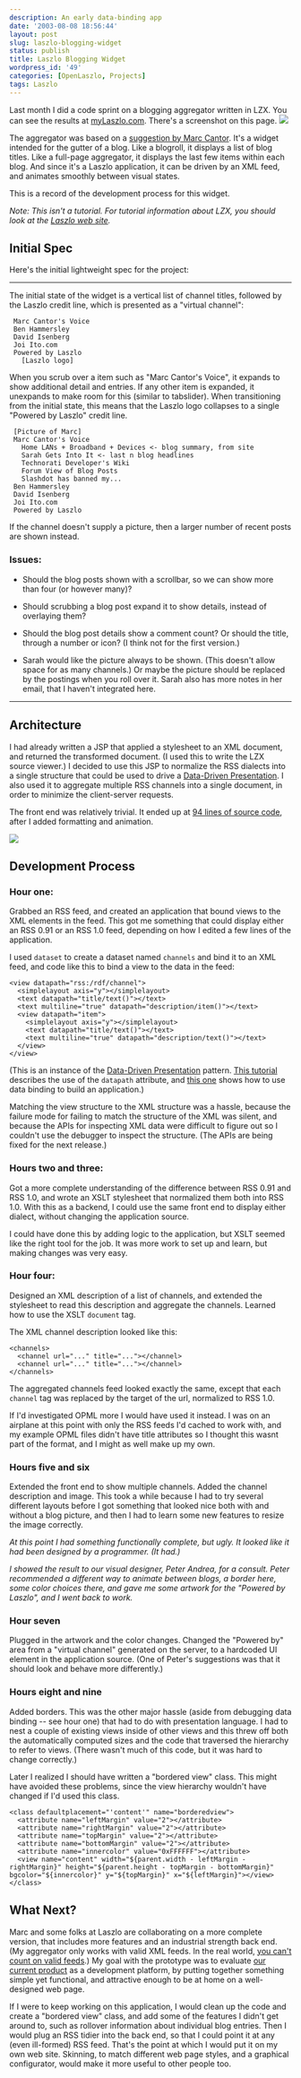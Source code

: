 ```yaml
---
description: An early data-binding app
date: '2003-08-08 18:56:44'
layout: post
slug: laszlo-blogging-widget
status: publish
title: Laszlo Blogging Widget
wordpress_id: '49'
categories: [OpenLaszlo, Projects]
tags: Laszlo
---
```


Last month I did a code sprint on a blogging aggregator written in LZX.  You can see the results at [myLaszlo.com](http://www.mylaszlo.com).  There's a screenshot on this page.  ![](http://mylaszlo.com/lps-v1/ows/lbw/lz_screenshot.jpg)

The aggregator was based on a [suggestion by Marc Cantor](http://blogs.it/0100198/2003/07/27.html).  It's a widget intended for the gutter of a blog.  Like a blogroll, it displays a list of blog titles.  Like a full-page aggregator, it displays the last few items within each blog.  And since it's a Laszlo application, it can be driven by an XML feed, and animates smoothly between visual states.

This is a record of the development process for this widget.

_Note: This isn't a tutorial.  For tutorial information about LZX, you should look at the [Laszlo web site](http://laszlosystems.com/developers/tutorials/)._

## Initial Spec

Here's the initial lightweight spec for the project:

---

The initial state of the widget is a vertical list of channel titles, followed by the Laszlo credit line, which is presented as a "virtual channel":

     Marc Cantor's Voice
     Ben Hammersley
     David Isenberg
     Joi Ito.com
     Powered by Laszlo
       [Laszlo logo]

When you scrub over a item such as "Marc Cantor's Voice", it expands to show additional detail and entries. If any other item is expanded, it unexpands to make room for this (similar to tabslider). When transitioning from the initial state, this means that the Laszlo logo collapses to a single "Powered by Laszlo" credit line.

     [Picture of Marc]
     Marc Cantor's Voice
       Home LANs + Broadband + Devices <- blog summary, from site
       Sarah Gets Into It <- last n blog headlines
       Technorati Developer's Wiki
       Forum View of Blog Posts
       Slashdot has banned my...
     Ben Hammersley
     David Isenberg
     Joi Ito.com
     Powered by Laszlo

If the channel doesn't supply a picture, then a larger number of recent posts are shown instead.

### Issues:

* Should the blog posts shown with a scrollbar, so we can show more than four (or however many)?

* Should scrubbing a blog post expand it to show details, instead of overlaying them?

* Should the blog post details show a comment count? Or should the title, through a number or icon? (I think not for the first version.)

* Sarah would like the picture always to be shown. (This doesn't allow space for as many channels.) Or maybe the picture should be replaced by the postings when you roll over it. Sarah also has more notes in her email, that I haven't integrated here.

---

## Architecture

I had already written a JSP that applied a stylesheet to an XML document, and returned the transformed document.  (I used this to write the [](/2003/06/prettyprinting_wth_xslt.html)LZX source viewer.)  I decided to use this JSP to normalize the RSS dialects into a single structure that could be used to drive a [Data-Driven Presentation](/2003/08/rethinking_mvc.html).  I also used it to aggregate multiple RSS channels into a single document, in order to minimize the client-server requests.

The front end was relatively trivial.  It ended up at [94 lines of source code](http://mylaszlo.com/lps-v1/viewer/viewer.jsp?file=/ows/lbw/lbw.lzx), after I added formatting and animation.

![](images/2003/model-view-server-client.png)

## Development Process

### Hour one:

Grabbed an RSS feed, and created an application that bound views to the XML elements in the feed.  This got me something that could display either an RSS 0.91 or an RSS 1.0 feed, depending on how I edited a few lines of the application.

I used `dataset` to create a dataset named `channels` and bind it to an XML feed, and code like this to bind a view to the data in the feed:

    <view datapath="rss:/rdf/channel">
      <simplelayout axis="y"></simplelayout>
      <text datapath="title/text()"></text>
      <text multiline="true" datapath="description/item()"></text>
      <view datapath="item">
        <simplelayout axis="y"></simplelayout>
        <text datapath="title/text()"></text>
        <text multiline="true" datapath="description/text()"></text>
      </view>
    </view>

(This is an instance of the [Data-Driven Presentation](/2003/08/rethinking_mvc.html) pattern.  [This tutorial](http://laszlosystems.com/developers/tutorials/data.php) describes the use of the `datapath` attribute, and [this one](http://laszlosystems.com/developers/tutorials/data_app_1.php) shows how to use data binding to build an application.)

Matching the view structure to the XML structure was a hassle, because the failure mode for failing to match the structure of the XML was silent, and because the APIs for inspecting XML data were difficult to figure out so I couldn't use the debugger to inspect the structure.  (The APIs are being fixed for the next release.)

### Hours two and three:

Got a more complete understanding of the difference between RSS 0.91 and RSS 1.0, and wrote an XSLT stylesheet that normalized them both into RSS 1.0.  With this as a backend, I could use the same front end to display either dialect, without changing the application source.

I could have done this by adding logic to the application, but XSLT seemed like the right tool for the job.  It was more work to set up and learn, but making changes was very easy.

### Hour four:

Designed an XML description of a list of channels, and extended the stylesheet to read this description and aggregate the channels.  Learned how to use the XSLT `document` tag.

The XML channel description looked like this:

    <channels>
      <channel url="..." title="..."></channel>
      <channel url="..." title="..."></channel>
    </channels>

The aggregated channels feed looked exactly the same, except that each `channel` tag was replaced by the target of the url, normalized to RSS 1.0.

If I'd investigated OPML more I would have used it instead.  I was on an airplane at this point with only the RSS feeds I'd cached to work with, and my example OPML files didn't have title attributes so I thought this wasnt part of the format, and I might as well make up my own.

### Hours five and six

Extended the front end to show multiple channels.  Added the channel description and image.  This took a while because I had to try several different layouts before I got something that looked nice both with and without a blog picture, and then I had to learn some new features to resize the image correctly.

_At this point I had something functionally complete, but ugly.  It looked like it had been designed by a programmer.  (It had.)_

_I showed the result to our visual designer, Peter Andrea, for a consult.  Peter recommended a different way to animate between blogs, a border here, some color choices there, and gave me some artwork for the "Powered by Laszlo", and I went back to work._

### Hour seven

Plugged in the artwork and the color changes.  Changed the "Powered by" area from a "virtual channel" generated on the server, to a hardcoded UI element in the application source.  (One of Peter's suggestions was that it should look and behave more differently.)

### Hours eight and nine

Added borders.  This was the other major hassle (aside from debugging data binding -- see hour one) that had to do with presentation language.  I had to nest a couple of existing views inside of other views and this threw off both the automatically computed sizes and the code that traversed the hierarchy to refer to views.  (There wasn't much of this code, but it was hard to change correctly.)

Later I realized I should have written a "bordered view" class.  This might have avoided these problems, since the view hierarchy wouldn't have changed if I'd used this class.

    <class defaultplacement="'content'" name="borderedview">
      <attribute name="leftMargin" value="2"></attribute>
      <attribute name="rightMargin" value="2"></attribute>
      <attribute name="topMargin" value="2"></attribute>
      <attribute name="bottomMargin" value="2"></attribute>
      <attribute name="innercolor" value="0xFFFFFF"></attribute>
      <view name="content" width="${parent.width - leftMargin - rightMargin}" height="${parent.height - topMargin - bottomMargin}" bgcolor="${innercolor}" y="${topMargin}" x="${leftMargin}"></view>
    </class>

## What Next?

Marc and some folks at Laszlo are collaborating on a more complete version, that includes more features and an industrial strength back end.  (My aggregator only works with valid XML feeds.  In the real world, [you can't count on valid feeds](http://www.xml.com/pub/a/2003/01/22/dive-into-xml.html).)  My goal with the prototype was to evaluate [our current product](http://www.laszlosystems.com) as a development platform, by putting together something simple yet functional, and attractive enough to be at home on a well-designed web page.

If I were to keep working on this application, I would clean up the code and create a "bordered view" class, and add some of the features I didn't get around to, such as rollover information about individual blog entries.  Then I would plug an RSS tidier into the back end, so that I could point it at any (even ill-formed) RSS feed.  That's the point at which I would put it on my own web site.  Skinning, to match different web page styles, and a graphical configurator, would make it more useful to other people too.
